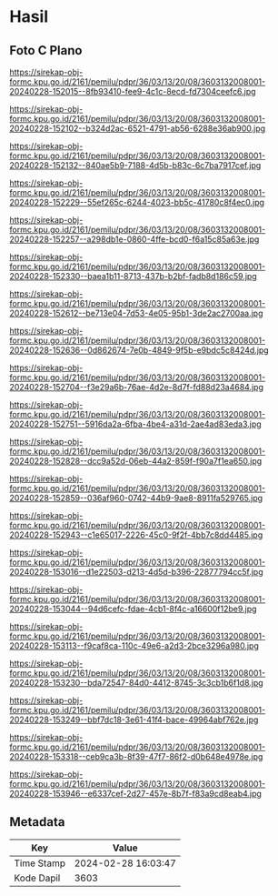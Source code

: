 # Hasil

## Foto C Plano

https://sirekap-obj-formc.kpu.go.id/2161/pemilu/pdpr/36/03/13/20/08/3603132008001-20240228-152015--8fb93410-fee9-4c1c-8ecd-fd7304ceefc6.jpg

https://sirekap-obj-formc.kpu.go.id/2161/pemilu/pdpr/36/03/13/20/08/3603132008001-20240228-152102--b324d2ac-6521-4791-ab56-6288e36ab900.jpg

https://sirekap-obj-formc.kpu.go.id/2161/pemilu/pdpr/36/03/13/20/08/3603132008001-20240228-152132--840ae5b9-7188-4d5b-b83c-6c7ba7917cef.jpg

https://sirekap-obj-formc.kpu.go.id/2161/pemilu/pdpr/36/03/13/20/08/3603132008001-20240228-152229--55ef265c-6244-4023-bb5c-41780c8f4ec0.jpg

https://sirekap-obj-formc.kpu.go.id/2161/pemilu/pdpr/36/03/13/20/08/3603132008001-20240228-152257--a298db1e-0860-4ffe-bcd0-f6a15c85a63e.jpg

https://sirekap-obj-formc.kpu.go.id/2161/pemilu/pdpr/36/03/13/20/08/3603132008001-20240228-152330--baea1b11-8713-437b-b2bf-fadb8d186c59.jpg

https://sirekap-obj-formc.kpu.go.id/2161/pemilu/pdpr/36/03/13/20/08/3603132008001-20240228-152612--be713e04-7d53-4e05-95b1-3de2ac2700aa.jpg

https://sirekap-obj-formc.kpu.go.id/2161/pemilu/pdpr/36/03/13/20/08/3603132008001-20240228-152636--0d862674-7e0b-4849-9f5b-e9bdc5c8424d.jpg

https://sirekap-obj-formc.kpu.go.id/2161/pemilu/pdpr/36/03/13/20/08/3603132008001-20240228-152704--f3e29a6b-76ae-4d2e-8d7f-fd88d23a4684.jpg

https://sirekap-obj-formc.kpu.go.id/2161/pemilu/pdpr/36/03/13/20/08/3603132008001-20240228-152751--5916da2a-6fba-4be4-a31d-2ae4ad83eda3.jpg

https://sirekap-obj-formc.kpu.go.id/2161/pemilu/pdpr/36/03/13/20/08/3603132008001-20240228-152828--dcc9a52d-06eb-44a2-859f-f90a7f1ea650.jpg

https://sirekap-obj-formc.kpu.go.id/2161/pemilu/pdpr/36/03/13/20/08/3603132008001-20240228-152859--036af960-0742-44b9-9ae8-8911fa529765.jpg

https://sirekap-obj-formc.kpu.go.id/2161/pemilu/pdpr/36/03/13/20/08/3603132008001-20240228-152943--c1e65017-2226-45c0-9f2f-4bb7c8dd4485.jpg

https://sirekap-obj-formc.kpu.go.id/2161/pemilu/pdpr/36/03/13/20/08/3603132008001-20240228-153016--d1e22503-d213-4d5d-b396-22877794cc5f.jpg

https://sirekap-obj-formc.kpu.go.id/2161/pemilu/pdpr/36/03/13/20/08/3603132008001-20240228-153044--94d6cefc-fdae-4cb1-8f4c-a16600f12be9.jpg

https://sirekap-obj-formc.kpu.go.id/2161/pemilu/pdpr/36/03/13/20/08/3603132008001-20240228-153113--f9caf8ca-110c-49e6-a2d3-2bce3296a980.jpg

https://sirekap-obj-formc.kpu.go.id/2161/pemilu/pdpr/36/03/13/20/08/3603132008001-20240228-153230--bda72547-84d0-4412-8745-3c3cb1b6f1d8.jpg

https://sirekap-obj-formc.kpu.go.id/2161/pemilu/pdpr/36/03/13/20/08/3603132008001-20240228-153249--bbf7dc18-3e61-41f4-bace-49964abf762e.jpg

https://sirekap-obj-formc.kpu.go.id/2161/pemilu/pdpr/36/03/13/20/08/3603132008001-20240228-153318--ceb9ca3b-8f39-47f7-86f2-d0b648e4978e.jpg

https://sirekap-obj-formc.kpu.go.id/2161/pemilu/pdpr/36/03/13/20/08/3603132008001-20240228-153946--e6337cef-2d27-457e-8b7f-f83a9cd8eab4.jpg


## Metadata

| Key        | Value               |
| ---------- | ------------------- |
| Time Stamp | 2024-02-28 16:03:47 |
| Kode Dapil | 3603                |



